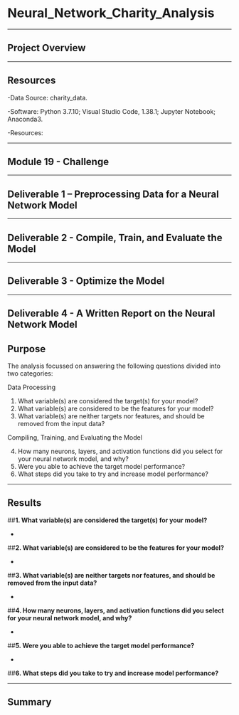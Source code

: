 # Neural_Network_Charity_Analysis

--------------------------------------------------------------------------------------------------------------------------------------------------------------------------------

## **Project Overview**



---------------------------------------------------------------------------------------------------------------------------------------------------------------------------------

## **Resources**

-Data Source: charity_data.

-Software: Python 3.7.10; Visual Studio Code, 1.38.1; Jupyter Notebook; Anaconda3. 

-Resources: 

---------------------------------------------------------------------------------------------------------------------------------------------------------------------------------

## **Module 19 - Challenge** 

---------------------------------------------------------------------------------------------------------------------------------------------------------------------------------

## Deliverable 1 – Preprocessing Data for a Neural Network Model 



---------------------------------------------------------------------------------------------------------------------------------------------------------------------------------

## Deliverable 2 - Compile, Train, and Evaluate the Model


---------------------------------------------------------------------------------------------------------------------------------------------------------------------------------

## Deliverable 3 - Optimize the Model




---------------------------------------------------------------------------------------------------------------------------------------------------------------------------------

## Deliverable 4 - A Written Report on the Neural Network Model

## **Purpose**



The analysis focussed on answering the following questions divided into two categories:

Data Processing

1. What variable(s) are considered the target(s) for your model?
2. What variable(s) are considered to be the features for your model?
3. What variable(s) are neither targets nor features, and should be removed from the input data?

Compiling, Training, and Evaluating the Model

4. How many neurons, layers, and activation functions did you select for your neural network model, and why?
5. Were you able to achieve the target model performance?
6. What steps did you take to try and increase model performance?

---------------------------------------------------------------------------------------------------------------------------------------------------------------------------------

## **Results**

##**1. What variable(s) are considered the target(s) for your model?**

-


##**2. What variable(s) are considered to be the features for your model?**

-




##**3. What variable(s) are neither targets nor features, and should be removed from the input data?**

-

##**4. How many neurons, layers, and activation functions did you select for your neural network model, and why?**

-


##**5. Were you able to achieve the target model performance?**

-


##**6. What steps did you take to try and increase model performance?**


---------------------------------------------------------------------------------------------------------------------------------------------------------------------------------

## **Summary**

